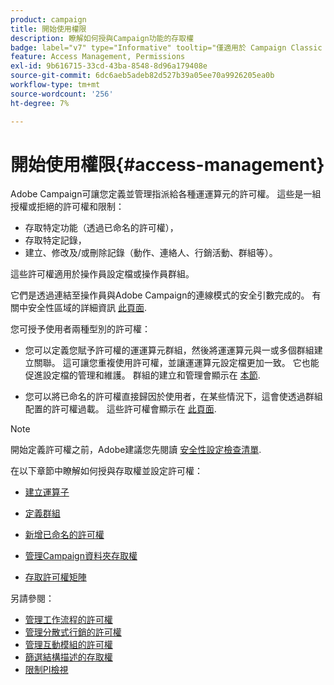 ```yaml
---
product: campaign
title: 開始使用權限
description: 瞭解如何授與Campaign功能的存取權
badge: label="v7" type="Informative" tooltip="僅適用於 Campaign Classic v7"
feature: Access Management, Permissions
exl-id: 9b616715-33cd-43ba-8548-8d96a179408e
source-git-commit: 6dc6aeb5adeb82d527b39a05ee70a9926205ea0b
workflow-type: tm+mt
source-wordcount: '256'
ht-degree: 7%

---
```


# 開始使用權限{#access-management}



Adobe Campaign可讓您定義並管理指派給各種運運算元的許可權。 這些是一組授權或拒絕的許可權和限制：

* 存取特定功能（透過已命名的許可權），
* 存取特定記錄，
* 建立、修改及/或刪除記錄（動作、連絡人、行銷活動、群組等）。

這些許可權適用於操作員設定檔或操作員群組。

它們是透過連結至操作員與Adobe Campaign的連線模式的安全引數完成的。 有關中安全性區域的詳細資訊 [此頁面](../../installation/using/security-zones.md).

您可授予使用者兩種型別的許可權：

* 您可以定義您賦予許可權的運運算元群組，然後將運運算元與一或多個群組建立關聯。 這可讓您重複使用許可權，並讓運運算元設定檔更加一致。 它也能促進設定檔的管理和維護。 群組的建立和管理會顯示在 [本節](access-management-groups.md).

* 您可以將已命名的許可權直接歸因於使用者，在某些情況下，這會使透過群組配置的許可權過載。 這些許可權會顯示在 [此頁面](access-management-named-rights.md).

>[!NOTE]
>
>開始定義許可權之前，Adobe建議您先閱讀 [安全性設定檢查清單](https://helpx.adobe.com/tw/campaign/kb/acc-security.html).

在以下章節中瞭解如何授與存取權並設定許可權：

* [建立運算子](access-management-operators.md)

* [定義群組](access-management-groups.md)

* [新增已命名的許可權](access-management-named-rights.md)

* [管理Campaign資料夾存取權](access-management-folders.md)

* [存取許可權矩陣](access-management-named-rights.md#access-rights-matrix)


另請參閱：

* [管理工作流程的許可權](../../workflow/using/managing-rights.md)
* [管理分散式行銷的許可權](../../distributed/using/about-distributed-marketing.md#operators-and-entities)
* [管理互動模組的許可權](../../interaction/using/operator-profiles.md)
* [篩選結構描述的存取權](../../configuration/using/filtering-schemas.md)
* [限制PI檢視](../../configuration/using/restricting-pii-view.md)

